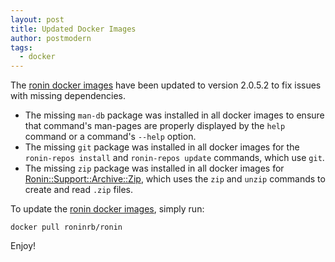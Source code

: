 ```yaml
---
layout: post
title: Updated Docker Images
author: postmodern
tags:
  - docker
---
```


The [ronin docker images] have been updated to version 2.0.5.2 to fix issues
with missing dependencies.

* The missing `man-db` package was installed in all docker images to
  ensure that command's man-pages are properly displayed by the `help`
  command or a command's `--help` option.
* The missing `git` package was installed in all docker images for the
  `ronin-repos install` and `ronin-repos update` commands, which use `git`.
* The missing `zip` package was installed in all docker images for
  [Ronin::Support::Archive::Zip], which uses the `zip` and `unzip` commands to
  create and read `.zip` files.

To update the [ronin docker images], simply run:

```shell
docker pull roninrb/ronin
```

Enjoy!

[ronin docker images]: https://hub.docker.com/r/roninrb/ronin
[Ronin::Support::Archive::Zip]: https://ronin-rb.dev/docs/ronin-support/Ronin/Support/Archive/Zip.html
